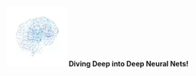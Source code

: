 ![](brain.webp)                      **Diving Deep into Deep Neural Nets!**                                                                                           
